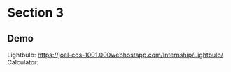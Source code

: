 # Section 3

## Demo
Lightbulb: https://joel-cos-1001.000webhostapp.com/Internship/Lightbulb/
Calculator: 
